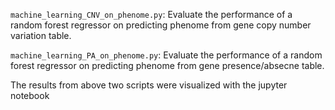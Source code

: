 `machine_learning_CNV_on_phenome.py`: Evaluate the performance of a random forest regressor on predicting phenome from gene copy number variation table.

  
`machine_learning_PA_on_phenome.py`: Evaluate the performance of a random forest regressor on predicting phenome from gene presence/absecne table.
  
The results from above two scripts were visualized with the jupyter notebook 
